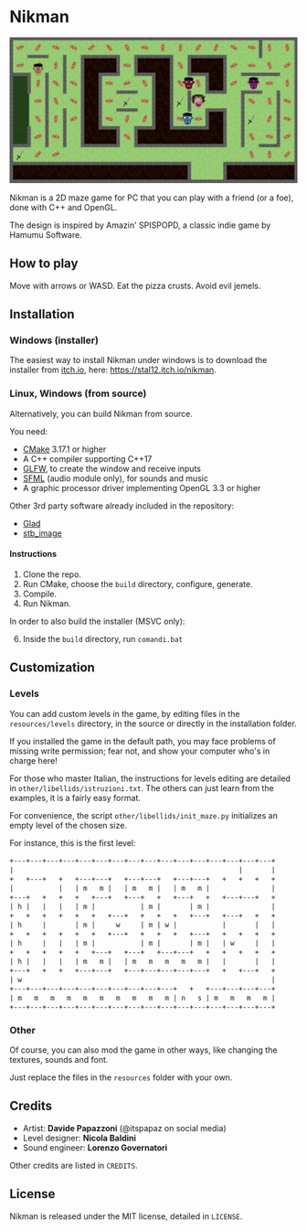 # Nikman

![example_image](other/example_game.png)

Nikman is a 2D maze game for PC that you can play with a friend (or a foe), done with C++ and OpenGL.

The design is inspired by Amazin' SPISPOPD, a classic indie game by Hamumu Software.

## How to play

Move with arrows or WASD.
Eat the pizza crusts.
Avoid evil jemels.

## Installation

### Windows (installer)

The easiest way to install Nikman under windows is to download the installer from [itch.io](https://itch.io), here: https://stal12.itch.io/nikman.

### Linux, Windows (from source)

Alternatively, you can build Nikman from source.

You need:

- [CMake](https://cmake.org/) 3.17.1 or higher
- A C++ compiler supporting C++17
- [GLFW](https://www.glfw.org/), to create the window and receive inputs
- [SFML](https://www.sfml-dev.org/) (audio module only), for sounds and music
- A graphic processor driver implementing OpenGL 3.3 or higher

Other 3rd party software already included in the repository:

- [Glad](https://glad.dav1d.de/)
- [stb_image](https://github.com/nothings/stb)

#### Instructions

1) Clone the repo.
2) Run CMake, choose the `build` directory, configure, generate.
4) Compile.
5) Run Nikman.

In order to also build the installer (MSVC only):

6) Inside the `build` directory, run `comandi.bat`

## Customization

### Levels
You can add custom levels in the game, by editing files in the `resources/levels` directory, in the source or directly in the installation folder.

If you installed the game in the default path, you may face problems of missing write permission; fear not, and show your computer who's in charge here!

For those who master Italian, the instructions for levels editing are detailed in `other/libellids/istruzioni.txt`. The others can just learn from the examples, it is a fairly easy format.

For convenience, the script `other/libellids/init_maze.py` initializes an empty level of the chosen size.

For instance, this is the first level:

```
+---+---+---+---+---+---+---+---+---+---+---+---+---+---+---+---+
|                                                       |       |
+   +---+   +   +---+---+   +---+---+   +---+---+   +   +   +   +
|           |   | m   m |   | m   m |   | m   m |               |
+---+   +   +   +   +---+   +---+   +   +---+   +   +---+---+   +
| h |   |   |   | m |           | m |       | m |               |
+   +   +   +   +   +   +---+   +   +   +   +---+   +---+   +   +
| h     |       | m |     w     | m | w |           |       |   |
+   +   +   +   +   +   +---+   +   +   +   +---+   +   +   +   +
| h     |   |   | m |           | m |       | m |   | w     |   |
+   +   +   +   +   +---+   +---+   +---+---+   +   +   +   +   +
| h |   |   |   | m   m |   | m   m   m   m   m |   |       |   |
+---+   +   +   +---+---+   +---+---+---+---+---+   +   +---+   +
| w                                                             |
+---+---+---+---+---+---+---+---+---+---+   +   +---+---+---+---+
| m   m   m   m   m   m   m   m   m   m | n   s | m   m   m   m |
+---+---+---+---+---+---+---+---+---+---+---+---+---+---+---+---+
```

### Other
Of course, you can also mod the game in other ways, like changing the textures, sounds and font.

Just replace the files in the `resources` folder with your own.

## Credits

- Artist: **Davide Papazzoni** (@itspapaz on social media)
- Level designer: **Nicola Baldini**
- Sound engineer: **Lorenzo Governatori**

Other credits are listed in `CREDITS`.

## License

Nikman is released under the MIT license, detailed in `LICENSE`.

